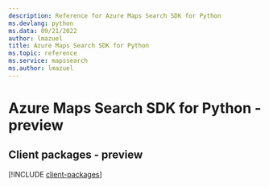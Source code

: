 ```yaml
---
description: Reference for Azure Maps Search SDK for Python
ms.devlang: python
ms.data: 09/21/2022
author: lmazuel
title: Azure Maps Search SDK for Python
ms.topic: reference
ms.service: mapssearch
ms.author: lmazuel
---
```

# Azure Maps Search SDK for Python - preview

## Client packages - preview
[!INCLUDE [client-packages](maps-search-client-index.md)]